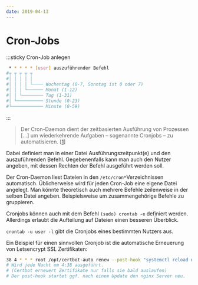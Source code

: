 ```yaml
---
date: 2019-04-13
---
```


# Cron-Jobs

:::sticky Cron-Job anlegen
```bash
 * * * * * [user] auszuführender Befehl
#┬ ┬ ┬ ┬ ┬
#│ │ │ │ │
#│ │ │ │ └──── Wochentag (0-7, Sonntag ist 0 oder 7)
#│ │ │ └────── Monat (1-12)
#│ │ └──────── Tag (1-31)
#│ └────────── Stunde (0-23)
#└──────────── Minute (0-59)
```
:::

> Der Cron-Daemon dient der zeitbasierten Ausführung von Prozessen [...] um wiederkehrende Aufgaben – sogenannte Cronjobs – zu automatisieren. [[1](https://de.wikipedia.org/wiki/Cron)]

Dabei definiert man in einer Datei Ausführungszeitpunkt(e) und den auszuführenden Befehl.
Gegebenenfalls kann man auch den Nutzer angeben, mit dessen Rechten der Befehl ausgeführt werden soll.

Der Cron-Daemon liest Dateien in den `/etc/cron*`Verzeichnissen automatisch.
Üblicherweise wird für jeden Cron-Job eine eigene Datei angelegt. Man könnte theoretisch auch mehrere Befehle zeilenweise in der selben Datei angeben. Beispielsweise um zusammengehörige Befehle zu gruppieren.

Cronjobs können auch mit dem Befehl `(sudo) crontab -e` definiert werden.
Allerdings erlaubt die Aufteilung auf Dateien einen besseren Überblick.

`crontab -u user -l` gibt die Cronjobs eines bestimmten Nutzers aus.

Ein Beispiel für einen sinnvollen Cronjob ist die automatische Erneuerung von Letsencrypt SSL Zertifikaten:

```bash
38 4 * * * root /opt/certbot-auto renew --post-hook "systemctl reload nginx"
# Wird jede Nacht um 4:38 ausgeführt.
# (Certbot erneuert Zertifikate nur falls sie bald auslaufen)
# Der post-hook startet ggf. nach einem Update den nginx Server neu.
```

